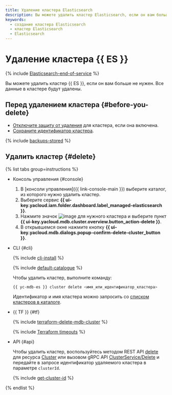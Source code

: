 ```yaml
---
title: Удаление кластера Elasticsearch
description: Вы можете удалить кластер Elasticsearch, если он вам больше не нужен. Все данные в кластере будут удалены. В консоли управления выберите каталог, из которого нужно удалить кластер.
keywords:
  - создание кластера Elasticsearch
  - кластер Elasticsearch
  - Elasticsearch
---
```


# Удаление кластера {{ ES }}

{% include [Elasticsearch-end-of-service](../../_includes/mdb/mes/note-end-of-service.md) %}

Вы можете удалить кластер {{ ES }}, если он вам больше не нужен. Все данные в кластере будут удалены.

## Перед удалением кластера {#before-you-delete}

* [Отключите защиту от удаления](cluster-update.md#change-additional-settings) для кластера, если она включена.
* [Сохраните идентификатор кластера](cluster-list.md#list-clusters).

{% include [backups-stored](../../_includes/mdb/backups-stored.md) %}

## Удалить кластер {#delete}

{% list tabs group=instructions %}

- Консоль управления {#console}

  1. В [консоли управления]({{ link-console-main }}) выберите каталог, из которого нужно удалить кластер.
  1. Выберите сервис **{{ ui-key.yacloud.iam.folder.dashboard.label_managed-elasticsearch }}**.
  1. Нажмите значок ![image](../../_assets/console-icons/ellipsis.svg) для нужного кластера и выберите пункт **{{ ui-key.yacloud.mdb.cluster.overview.button_action-delete }}**.
  1. В открывшемся окне нажмите кнопку **{{ ui-key.yacloud.mdb.dialogs.popup-confirm-delete-cluster_button }}**.

- CLI {#cli}

  {% include [cli-install](../../_includes/cli-install.md) %}

  {% include [default-catalogue](../../_includes/default-catalogue.md) %}

  Чтобы удалить кластер, выполните команду:

  ```bash
  {{ yc-mdb-es }} cluster delete <имя_или_идентификатор_кластера>
  ```

  Идентификатор и имя кластера можно запросить со [списком кластеров в каталоге](cluster-list.md#list-clusters).

- {{ TF }} {#tf}

  {% include [terraform-delete-mdb-cluster](../../_includes/mdb/terraform-delete-mdb-cluster.md) %}

  {% include [Terraform timeouts](../../_includes/mdb/mes/terraform/timeouts.md) %}

- API {#api}

  Чтобы удалить кластер, воспользуйтесь методом REST API [delete](../api-ref/Cluster/delete.md) для ресурса [Cluster](../api-ref/Cluster/index.md) или вызовом gRPC API [ClusterService/Delete](../api-ref/grpc/Cluster/delete.md) и передайте в запросе идентификатор удаляемого кластера в параметре `clusterId`.

  {% include [get-cluster-id](../../_includes/managed-elasticsearch/get-cluster-id.md) %}

{% endlist %}